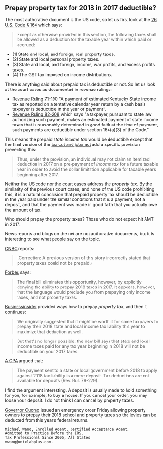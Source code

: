 ## Prepay property tax for 2018 in 2017 deductible?

The most authorative document is the US code, so let us first look at the [26 U.S. Code § 164](https://www.law.cornell.edu/uscode/text/26/164) which says:

>Except as otherwise provided in this section, the following taxes shall be allowed as a deduction for the taxable year within which paid or accrued:
>
* (1) State and local, and foreign, real property taxes. 
* (2) State and local personal property taxes.
* (3) State and local, and foreign, income, war profits, and excess profits taxes. 
* (4) The GST tax imposed on income distributions.

There is anything said about prepaid tax is deductible or not. So let us look at the court cases as documented in revenue rulings:

* [Revenue Ruling 71-190](http://www.legalbitstream.com/scripts/isyswebext.dll?op=get&uri=/isysquery/irl3310/4/doc) "A payment of estimated Kentucky State income tax as reported on a tentative calendar year return by a cash basis taxpayer is deductible in the year of payment".
* [Revenue Ruling 82-208](http://www.legalbitstream.com/scripts/isyswebext.dll?op=get&uri=/isysquery/irl3336/1/doc) which says "a taxpayer, pursuant to state law authorizing such payment, makes an estimated payment of state income taxes that is reasonably determined in good faith at the time of payment, such payments are deductible under section 164(a)(3) of the Code."

This means the prepaid _state income tax_ would be deductible except that the final version of the [tax cut and jobs act](http://docs.house.gov/billsthisweek/20171218/CRPT-115HRPT-466.pdf) add a specific provision preventing this:

>Thus, under the provision, an individual may not claim an itemized deduction in 2017 on a pre-payment of _income tax_ for a future taxable year in order to avoid the dollar limitation applicable for taxable years beginning after 2017.

Neither the US code nor the court cases address the _property tax_. By the similarity of the previous court cases, and none of the US code prohibiting this, it is a natural conclusion that prepaid property tax should be deductible in the year paid under the similar conditions that it is a payment, not a deposit, and that the payment was made in good faith that you actually owe the amount of tax. 

Who should prepay the property taxes? Those who do not expect hit AMT in 2017.

News reports and blogs on the net are not authorative documents, but it is interesting to see what people say on the topic.

[CNBC](https://www.cnbc.com/2017/12/18/prepaying-2018-state-income-taxes-is-blocked-in-gop-bill.html) reports:

>(Correction: A previous version of this story incorrectly stated that property taxes could not be prepaid.)

[Forbes](https://www.forbes.com/sites/anthonynitti/2017/12/16/the-tax-bill-is-finalized-whos-happy-and-whos-not/#760ccce12288_) says:

>The final bill eliminates this opportunity, however, by explicitly denying the ability to prepay 2018 taxes in 2017. It appears, however, that the language would preclude you from prepaying only income taxes, and not property taxes.

[Businessinsider](http://www.businessinsider.com/prepay-property-taxes-before-trump-tax-plan-passes-2017-12) provided ways how to prepay _property tax_, and then it continues:

>We originally suggested that it might be worth it for some taxpayers to prepay their 2018 state and local income tax liability this year to maximize that deduction as well.

>But that's no longer possible: the new bill says that state and local income taxes paid for any tax year beginning in 2018 will not be deductible on your 2017 taxes.

[A CPA](https://www.journalofaccountancy.com/news/2017/dec/tax-deduction-for-prepaying-anticipated-state-income-tax-201718054.html) argued that:

>The payment sent to a state or local government before 2018 to apply against 2018 tax liability is a mere deposit. Tax deductions are not available for deposits (Rev. Rul. 79-229).

I find the argument interesting. A deposit is usually made to hold something for you, for example, to buy a house. If you cancel your order, you may loose your deposit. I do not think I can cancel by property taxes. 

[Governor Cuomo](https://nypost.com/2017/12/22/cuomo-signs-order-to-help-new-york-property-owners-with-new-tax-bill/) issued an emergency order Friday allowing property owners to prepay their 2018 school and property taxes so the levies can be deducted from this year’s federal returns.

```
Michael Wang, Enrolled Agent, Certified Acceptance Agent.
Admitted to Practice Before the IRS.
Tax Professional Since 2005, All States.
mwang@unixlabplus.com.
```

